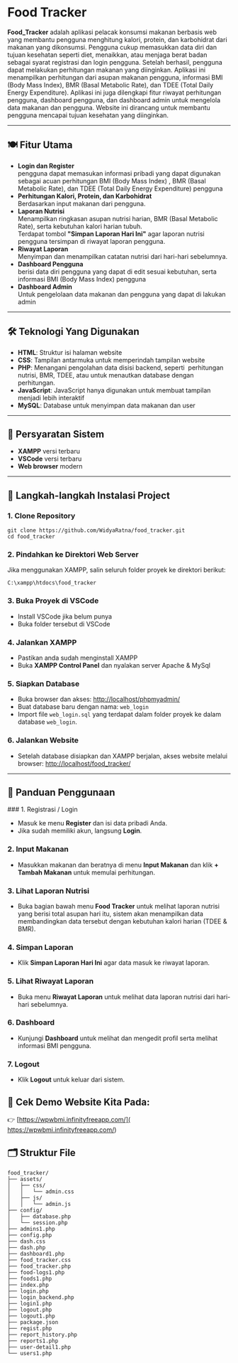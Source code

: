 # Food Tracker 
**Food_Tracker** adalah aplikasi pelacak konsumsi makanan berbasis web yang membantu pengguna menghitung kalori, protein, dan karbohidrat dari makanan yang dikonsumsi. Pengguna cukup memasukkan data diri dan tujuan kesehatan seperti diet, menaikkan, atau menjaga berat badan sebagai syarat registrasi dan login pengguna. Setelah berhasil, pengguna dapat melakukan perhitungan makanan yang diinginkan. Aplikasi ini menampilkan perhitungan dari asupan makanan pengguna, informasi BMI (Body Mass Index), BMR (Basal Metabolic Rate), dan TDEE (Total Daily Energy Expenditure). Aplikasi ini juga dilengkapi fitur riwayat perhitungan pengguna, dashboard pengguna, dan dashboard admin untuk mengelola data makanan dan pengguna. Website ini dirancang untuk membantu pengguna mencapai tujuan kesehatan yang diinginkan.

---

## 🍽️ Fitur Utama

- **Login dan Register**  
  pengguna dapat memasukan informasi pribadi yang dapat digunakan sebagai acuan perhitungan BMI (Body Mass Index) , BMR (Basal Metabolic Rate), dan TDEE (Total Daily Energy Expenditure) pengguna
- **Perhitungan Kalori, Protein, dan Karbohidrat**  
  Berdasarkan input makanan dari pengguna.
- **Laporan Nutrisi**  
  Menampilkan ringkasan asupan nutrisi harian, BMR (Basal Metabolic Rate), serta kebutuhan kalori harian tubuh.  
  Terdapat tombol **"Simpan Laporan Hari Ini"** agar laporan nutrisi pengguna tersimpan di riwayat laporan pengguna.
- **Riwayat Laporan**  
  Menyimpan dan menampilkan catatan nutrisi dari hari-hari sebelumnya.
- **Dashboard Pengguna**  
  berisi data diri pengguna yang dapat di edit sesuai kebutuhan, serta informasi BMI (Body Mass Index) pengguna
- **Dashboard Admin**  
  Untuk pengelolaan data makanan dan pengguna yang dapat di lakukan admin
  
---

## 🛠️ Teknologi Yang Digunakan

- **HTML**: Struktur isi halaman website  
- **CSS**: Tampilan antarmuka untuk memperindah tampilan website
- **PHP**: Menangani pengolahan data disisi backend, seperti  perhitungan nutrisi, BMR, TDEE, atau untuk menautkan database dengan perhitungan. 
- **JavaScript**:  JavaScript hanya digunakan untuk membuat tampilan menjadi lebih interaktif
- **MySQL**: Database untuk menyimpan data makanan dan user
  
---

## 🧾 Persyaratan Sistem

- **XAMPP** versi terbaru
- **VSCode** versi terbaru
- **Web browser** modern

---

## 🚀 Langkah-langkah Instalasi Project

### 1. Clone Repository
```
git clone https://github.com/WidyaRatna/food_tracker.git
cd food_tracker
```
### 2. Pindahkan ke Direktori Web Server
Jika menggunakan XAMPP, salin seluruh folder proyek ke direktori berikut:
```
C:\xampp\htdocs\food_tracker
```
### 3. Buka Proyek di VSCode
- ‎Install VSCode jika belum punya
- ‎Buka folder tersebut di VSCode
### 4. Jalankan XAMPP
- Pastikan anda sudah menginstall XAMPP
- ‎Buka **XAMPP Control Panel** dan nyalakan server Apache & MySql
### 5. Siapkan Database
- Buka browser dan akses: [http://localhost/phpmyadmin/](http://localhost/phpmyadmin/)
- Buat database baru dengan nama: `web_login`
- Import file `web_login.sql` yang terdapat dalam folder proyek ke dalam database `web_login`.
### 6. Jalankan Website
- Setelah database disiapkan dan XAMPP berjalan, akses website melalui browser:
  [http://localhost/food_tracker/](http://localhost/food_tracker/)

---

## 📖 Panduan Penggunaan

‎### 1. Registrasi / Login
- Masuk ke menu **Register** dan isi data pribadi Anda.
- Jika sudah memiliki akun, langsung **Login**.
### 2. Input Makanan
- Masukkan makanan dan beratnya di menu **Input Makanan** dan klik **+ Tambah Makanan** untuk memulai perhitungan.
### 3. Lihat Laporan Nutrisi
- Buka bagian bawah menu **Food Tracker** untuk melihat laporan nutrisi yang berisi total asupan hari itu, sistem akan menampilkan data membandingkan data tersebut dengan kebutuhan kalori harian (TDEE & BMR).
### 4. Simpan Laporan
- Klik **Simpan Laporan Hari Ini** agar data masuk ke riwayat laporan.
### 5. Lihat Riwayat Laporan
- Buka menu **Riwayat Laporan** untuk melihat data laporan nutrisi dari hari-hari sebelumnya.
### 6. Dashboard 
- Kunjungi **Dashboard** untuk melihat dan mengedit profil serta melihat informasi BMI pengguna.
### 7. Logout
- Klik **Logout** untuk keluar dari sistem.

## 🎥 Cek Demo Website Kita Pada:
👉 [https://wpwbmi.infinityfreeapp.com/]( https://wpwbmi.infinityfreeapp.com/)

## 🗂️ Struktur File
```
food_tracker/
├── assets/
│   ├── css/
│   │   └── admin.css
│   ├── js/
│   │   └── admin.js
├── config/
│   ├── database.php
│   └── session.php
├── admins1.php
├── config.php
├── dash.css
├── dash.php
├── dashboard1.php
├── food_tracker.css
├── food_tracker.php
├── food-logs1.php
├── foods1.php
├── index.php
├── login.php
├── login_backend.php
├── login1.php
├── logout.php
├── logout1.php
├── package.json
├── regist.php
├── report_history.php
├── reports1.php
├── user-detail1.php
└── users1.php
```


